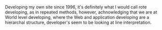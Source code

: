
Developing my own site since 1996, it's definitely what I would call rote developing, as in repeated methods, however, achnowledging that we are at World level developing, where the Web and application developing are a hierarchal structure, developer's seem to be looking at line interpretation.


